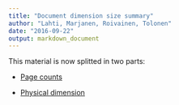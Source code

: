 ```yaml
---
title: "Document dimension size summary"
author: "Lahti, Marjanen, Roivainen, Tolonen"
date: "2016-09-22"
output: markdown_document
---
```


This material is now splitted in two parts:

  * [Page counts](pagecount.md)

  * [Physical dimension](dimension.md)


